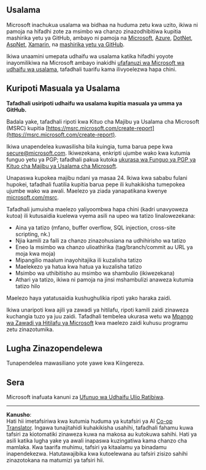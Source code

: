 <!--
CO_OP_TRANSLATOR_METADATA:
{
  "original_hash": "0d575483100c332b2dbaefef915bb3c4",
  "translation_date": "2025-08-26T14:24:23+00:00",
  "source_file": "SECURITY.md",
  "language_code": "sw"
}
-->
## Usalama

Microsoft inachukua usalama wa bidhaa na huduma zetu kwa uzito, ikiwa ni pamoja na hifadhi zote za msimbo wa chanzo zinazodhibitiwa kupitia mashirika yetu ya GitHub, ambayo ni pamoja na [Microsoft](https://github.com/Microsoft), [Azure](https://github.com/Azure), [DotNet](https://github.com/dotnet), [AspNet](https://github.com/aspnet), [Xamarin](https://github.com/xamarin), na [mashirika yetu ya GitHub](https://opensource.microsoft.com/).

Ikiwa unaamini umepata udhaifu wa usalama katika hifadhi yoyote inayomilikiwa na Microsoft ambayo inakidhi [ufafanuzi wa Microsoft wa udhaifu wa usalama](https://docs.microsoft.com/en-us/previous-versions/tn-archive/cc751383(v=technet.10)), tafadhali tuarifu kama ilivyoelezwa hapa chini.

## Kuripoti Masuala ya Usalama

**Tafadhali usiripoti udhaifu wa usalama kupitia masuala ya umma ya GitHub.**

Badala yake, tafadhali ripoti kwa Kituo cha Majibu ya Usalama cha Microsoft (MSRC) kupitia [https://msrc.microsoft.com/create-report](https://msrc.microsoft.com/create-report).

Ikiwa unapendelea kuwasilisha bila kuingia, tuma barua pepe kwa [secure@microsoft.com](mailto:secure@microsoft.com). Ikiwezekana, enkripti ujumbe wako kwa kutumia funguo yetu ya PGP; tafadhali pakua kutoka [ukurasa wa Funguo ya PGP ya Kituo cha Majibu ya Usalama cha Microsoft](https://www.microsoft.com/en-us/msrc/pgp-key-msrc).

Unapaswa kupokea majibu ndani ya masaa 24. Ikiwa kwa sababu fulani hupokei, tafadhali fuatilia kupitia barua pepe ili kuhakikisha tumepokea ujumbe wako wa awali. Maelezo ya ziada yanapatikana kwenye [microsoft.com/msrc](https://www.microsoft.com/msrc).

Tafadhali jumuisha maelezo yaliyoombwa hapa chini (kadri unavyoweza kutoa) ili kutusaidia kuelewa vyema asili na upeo wa tatizo linalowezekana:

  * Aina ya tatizo (mfano, buffer overflow, SQL injection, cross-site scripting, nk.)
  * Njia kamili za faili za chanzo zinazohusiana na udhihirisho wa tatizo
  * Eneo la msimbo wa chanzo ulioathirika (tag/branch/commit au URL ya moja kwa moja)
  * Mipangilio maalum inayohitajika ili kuzalisha tatizo
  * Maelekezo ya hatua kwa hatua ya kuzalisha tatizo
  * Msimbo wa uthibitisho au msimbo wa shambulio (ikiwezekana)
  * Athari ya tatizo, ikiwa ni pamoja na jinsi mshambulizi anaweza kutumia tatizo hilo

Maelezo haya yatatusaidia kushughulikia ripoti yako haraka zaidi.

Ikiwa unaripoti kwa ajili ya zawadi ya hitilafu, ripoti kamili zaidi zinaweza kuchangia tuzo ya juu zaidi. Tafadhali tembelea ukurasa wetu wa [Mpango wa Zawadi ya Hitilafu ya Microsoft](https://microsoft.com/msrc/bounty) kwa maelezo zaidi kuhusu programu zetu zinazotumika.

## Lugha Zinazopendelewa

Tunapendelea mawasiliano yote yawe kwa Kiingereza.

## Sera

Microsoft inafuata kanuni za [Ufunuo wa Udhaifu Ulio Ratibiwa](https://www.microsoft.com/en-us/msrc/cvd).

---

**Kanusho**:  
Hati hii imetafsiriwa kwa kutumia huduma ya kutafsiri ya AI [Co-op Translator](https://github.com/Azure/co-op-translator). Ingawa tunajitahidi kuhakikisha usahihi, tafadhali fahamu kuwa tafsiri za kiotomatiki zinaweza kuwa na makosa au kutokuwa sahihi. Hati ya asili katika lugha yake ya awali inapaswa kuzingatiwa kama chanzo cha mamlaka. Kwa taarifa muhimu, tafsiri ya kitaalamu ya binadamu inapendekezwa. Hatutawajibika kwa kutoelewana au tafsiri zisizo sahihi zinazotokana na matumizi ya tafsiri hii.